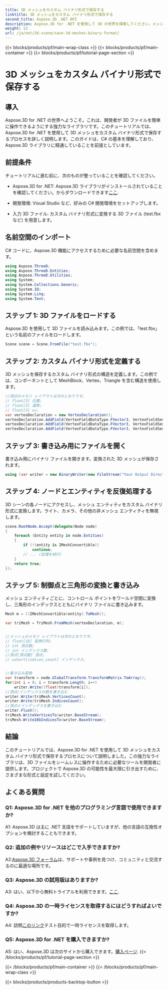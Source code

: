 ```yaml
---
title: 3D メッシュをカスタム バイナリ形式で保存する
linktitle: 3D メッシュをカスタム バイナリ形式で保存する
second_title: Aspose.3D .NET API
description: Aspose.3D for .NET を使用して 3D の世界を探索してください。メッシュをカスタム バイナリ形式で保存する方法を学びます。
weight: 13
url: /ja/net/3d-scene/save-3d-meshes-binary-format/
---
```


{{< blocks/products/pf/main-wrap-class >}}
{{< blocks/products/pf/main-container >}}
{{< blocks/products/pf/tutorial-page-section >}}

# 3D メッシュをカスタム バイナリ形式で保存する

## 導入

Aspose.3D for .NET の世界へようこそ。これは、開発者が 3D ファイルを簡単に操作できるようにする強力なライブラリです。このチュートリアルでは、Aspose.3D for .NET を使用して 3D メッシュをカスタム バイナリ形式で保存するプロセスを詳しく説明します。このガイドは、C# の基本を理解しており、Aspose.3D ライブラリに精通していることを前提としています。

## 前提条件

チュートリアルに進む前に、次のものが整っていることを確認してください。

-  Aspose.3D for .NET: Aspose.3D ライブラリがインストールされていることを確認してください。からダウンロードできます[ここ](https://releases.aspose.com/3d/net/).

- 開発環境: Visual Studio など、好みの C# 開発環境をセットアップします。

- 入力 3D ファイル: カスタム バイナリ形式に変換する 3D ファイル (test.fbx など) を用意します。

## 名前空間のインポート

C# コードに、Aspose.3D 機能にアクセスするために必要な名前空間を含めます。

```csharp
using Aspose.ThreeD;
using Aspose.ThreeD.Entities;
using Aspose.ThreeD.Utilities;
using System;
using System.Collections.Generic;
using System.IO;
using System.Linq;
using System.Text;
```

## ステップ 1: 3D ファイルをロードする

Aspose.3D を使用して 3D ファイルを読み込みます。この例では、「test.fbx」という名前のファイルをロードします。

```csharp
Scene scene = Scene.FromFile("test.fbx");
```

## ステップ 2: カスタム バイナリ形式を定義する

3D メッシュを保存するカスタム バイナリ形式の構造を定義します。この例では、コンポーネントとして MeshBlock、Vertex、Triangle を含む構造を使用します。

```csharp
//頂点のメモリ レイアウトは次のとおりです。
// float[3] 位置;
// float[3] 通常;
// float[3] uv;
var vertexDeclaration = new VertexDeclaration();
vertexDeclaration.AddField(VertexFieldDataType.FVector3, VertexFieldSemantic.Position);
vertexDeclaration.AddField(VertexFieldDataType.FVector3, VertexFieldSemantic.Normal);
vertexDeclaration.AddField(VertexFieldDataType.FVector3, VertexFieldSemantic.UV);

```

## ステップ 3: 書き込み用にファイルを開く

書き込み用にバイナリ ファイルを開きます。変換された 3D メッシュが保存されます。

```csharp
using (var writer = new BinaryWriter(new FileStream("Your Output Directory" + "Save3DMeshesInCustomBinaryFormat_out", FileMode.Create, FileAccess.Write)))
```

## ステップ 4: ノードとエンティティを反復処理する

3D シーンの各ノードにアクセスし、メッシュ エンティティをカスタム バイナリ形式に変換します。ライト、カメラ、その他の非メッシュ エンティティを無視します。

```csharp
scene.RootNode.Accept(delegate(Node node)
{
    foreach (Entity entity in node.Entities)
    {
        if (!(entity is IMeshConvertible))
            continue;
        // ... (処理を続行)
    }
    return true;
});
```

## ステップ 5: 制御点と三角形の変換と書き込み

メッシュ エンティティごとに、コントロール ポイントをワールド空間に変換し、三角形のインデックスとともにバイナリ ファイルに書き込みます。

```csharp
Mesh m = ((IMeshConvertible)entity).ToMesh();

var triMesh = TriMesh.FromMesh(vertexDeclaration, m);


//メッシュのメモリ レイアウトは次のとおりです。
// float[16] 変換行列;
// int 頂点数;
// int インデックス数;
//頂点[頂点数] 頂点;
// ushort[indices_count] インデックス;


//書き込み変換
var transform = node.GlobalTransform.TransformMatrix.ToArray();
for(int i = 0; i < transform.Length; i++)
    writer.Write((float)transform[i]);
//頂点/インデックスの数を書き込む
writer.Write(triMesh.VerticesCount);
writer.Write(triMesh.IndicesCount);
//頂点とインデックスを書き込む
writer.Flush();
triMesh.WriteVerticesTo(writer.BaseStream);
triMesh.Write16bIndicesTo(writer.BaseStream);

```

## 結論

このチュートリアルでは、Aspose.3D for .NET を使用して 3D メッシュをカスタム バイナリ形式で保存するプロセスについて説明しました。この強力なライブラリは、3D ファイルをシームレスに操作するために必要なツールを開発者に提供します。プロジェクトで Aspose.3D の可能性を最大限に引き出すために、さまざまな形式と設定を試してください。

## よくある質問

### Q1: Aspose.3D for .NET を他のプログラミング言語で使用できますか?

A1: Aspose.3D は主に .NET 言語をサポートしていますが、他の言語の互換性オプションを検討することもできます。

### Q2: 追加の例やリソースはどこで入手できますか?

 A2:[Aspose.3D フォーラム](https://forum.aspose.com/c/3d/18)は、サポートや事例を見つけ、コミュニティと交流するのに最適な場所です。

### Q3: Aspose.3D の試用版はありますか?

 A3: はい、以下から無料トライアルを利用できます。[ここ](https://releases.aspose.com/).

### Q4: Aspose.3D の一時ライセンスを取得するにはどうすればよいですか?

 A4: 訪問[このリンク](https://purchase.aspose.com/temporary-license/)テスト目的で一時ライセンスを取得します。

### Q5: Aspose.3D for .NET を購入できますか?

 A5: はい、Aspose.3D は次のサイトから購入できます。[購入ページ](https://purchase.aspose.com/buy).
{{< /blocks/products/pf/tutorial-page-section >}}

{{< /blocks/products/pf/main-container >}}
{{< /blocks/products/pf/main-wrap-class >}}

{{< blocks/products/products-backtop-button >}}
